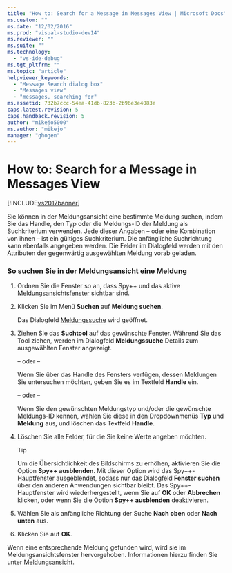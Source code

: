 ```yaml
---
title: "How to: Search for a Message in Messages View | Microsoft Docs"
ms.custom: ""
ms.date: "12/02/2016"
ms.prod: "visual-studio-dev14"
ms.reviewer: ""
ms.suite: ""
ms.technology: 
  - "vs-ide-debug"
ms.tgt_pltfrm: ""
ms.topic: "article"
helpviewer_keywords: 
  - "Message Search dialog box"
  - "Messages view"
  - "messages, searching for"
ms.assetid: 732b7ccc-54ea-41db-823b-2b96e3e4083e
caps.latest.revision: 5
caps.handback.revision: 5
author: "mikejo5000"
ms.author: "mikejo"
manager: "ghogen"
---
```

# How to: Search for a Message in Messages View
[!INCLUDE[vs2017banner](../code-quality/includes/vs2017banner.md)]

Sie können in der Meldungsansicht eine bestimmte Meldung suchen, indem Sie das Handle, den Typ oder die Meldungs\-ID der Meldung als Suchkriterium verwenden.  Jede dieser Angaben – oder eine Kombination von ihnen – ist ein gültiges Suchkriterium.  Die anfängliche Suchrichtung kann ebenfalls angegeben werden.  Die Felder im Dialogfeld werden mit den Attributen der gegenwärtig ausgewählten Meldung vorab geladen.  
  
### So suchen Sie in der Meldungsansicht eine Meldung  
  
1.  Ordnen Sie die Fenster so an, dass Spy\+\+ und das aktive [Meldungsansichtsfenster](../debugger/messages-view.md) sichtbar sind.  
  
2.  Klicken Sie im Menü **Suchen** auf **Meldung suchen**.  
  
     Das Dialogfeld [Meldungssuche](../debugger/message-search-dialog-box.md) wird geöffnet.  
  
3.  Ziehen Sie das **Suchtool** auf das gewünschte Fenster.  Während Sie das Tool ziehen, werden im Dialogfeld **Meldungssuche** Details zum ausgewählten Fenster angezeigt.  
  
     – oder –  
  
     Wenn Sie über das Handle des Fensters verfügen, dessen Meldungen Sie untersuchen möchten, geben Sie es im Textfeld **Handle** ein.  
  
     – oder –  
  
     Wenn Sie den gewünschten Meldungstyp und\/oder die gewünschte Meldungs\-ID kennen, wählen Sie diese in den Dropdownmenüs **Typ** und **Meldung** aus, und löschen das Textfeld **Handle**.  
  
4.  Löschen Sie alle Felder, für die Sie keine Werte angeben möchten.  
  
    > [!TIP]
    >  Um die Übersichtlichkeit des Bildschirms zu erhöhen, aktivieren Sie die Option **Spy\+\+ ausblenden**.  Mit dieser Option wird das Spy\+\+\-Hauptfenster ausgeblendet, sodass nur das Dialogfeld **Fenster suchen** über den anderen Anwendungen sichtbar bleibt.  Das Spy\+\+\-Hauptfenster wird wiederhergestellt, wenn Sie auf **OK** oder **Abbrechen** klicken, oder wenn Sie die Option **Spy\+\+ ausblenden** deaktivieren.  
  
5.  Wählen Sie als anfängliche Richtung der Suche **Nach oben** oder **Nach unten** aus.  
  
6.  Klicken Sie auf **OK**.  
  
 Wenn eine entsprechende Meldung gefunden wird, wird sie im Meldungsansichtsfenster hervorgehoben.  Informationen hierzu finden Sie unter [Meldungsansicht](../debugger/messages-view.md).